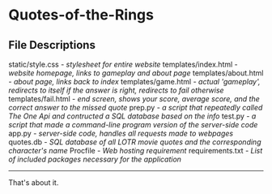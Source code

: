 # Quotes-of-the-Rings

## File Descriptions

static/style.css - *stylesheet for entire website*
templates/index.html - *website homepage, links to gameplay and about page*
templates/about.html - *about page, links back to index*
templates/game.html - *actual 'gameplay', redirects to itself if the answer is right, redirects to fail otherwise*
templates/fail.html - *end screen, shows your score, average score, and the correct answer to the missed quote*
prep.py - *a script that repeatedly called The One Api and contructed a SQL database based on the info*
test.py - *a script that made a command-line program version of the server-side code*
app.py - *server-side code, handles all requests made to webpages*
quotes.db - *SQL database of all LOTR movie quotes and the corresponding character's name*
Procfile - *Web hosting requirement*
requirements.txt - *List of included packages necessary for the application*

---

That's about it.
